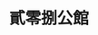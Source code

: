 ---
title: "貳零捌公館"
description: "貳零捌公館"
layout: shop
keywords:
  - 美食競賽
  - 台灣美食
  - 美食精選
datePublished: "2025-06-30"
dateModified: "2025-07-06"
city: "台北市"
district: "信義區"
address: "台北市信義區松仁路208號"
phone: ""
geo: "25.02708470019493, 121.56828487660347"
google_map: "https://maps.app.goo.gl/dFBBggwnh3FKzPFQ9"
footinder: "https://footinder.com.tw/%e5%8f%b0%e5%8c%97%e5%b8%82%e4%bf%a1%e7%be%a9%e5%8d%80/362114/"
official: ""
award:
  - name: "500盤"
    year: "2024"
    entries:
      - dishes:
          - "仙鶴神針"
          - "極品圍村盆菜"
          - "脆皮黑棕鵝"

---